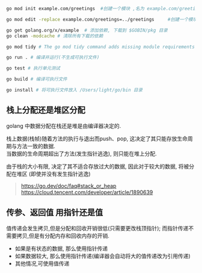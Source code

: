```bash
go mod init example.com/greetings  #创建一个模块 ,名为 example.com/greetings

go mod edit -replace example.com/greetings=../greetings 	#创建一个模块软链接,指向本地模块(而非远程) example.com/greetings ,其路径为 ../greetings

go get golang.org/x/example  # 添加依赖, 下载到 $GOBIN/pkg 目录
go clean -modcache # 清除所有下载的依赖

go mod tidy # The go mod tidy command adds missing module requirements for imported packages and removes requirements on modules that aren't used anymore.

go run . # 编译并运行(不生成可执行文件)

go test # 执行单元测试

go build # 编译可执行文件

go install # 将可执行文件放入 /Users/light/go/bin 目录
```
 
## 栈上分配还是堆区分配

golang 中数据分配在栈还是堆是由编译器决定的. 

栈上数据(栈帧)随着方法的执行与退出而push、pop, 这决定了其只能存放生命周期与方法一致的数据.   
当数据的生命周期超出了方法(发生指针逃逸), 则只能在堆上分配. 

由于栈的大小有限, 决定了其不适合存放过大的数据, 因此对于较大的数据, 将被分配在堆区 (即使并没有发生指针逃逸)

> https://go.dev/doc/faq#stack_or_heap
> https://cloud.tencent.com/developer/article/1890639

## 传参、返回值 用指针还是值

值传递会发生拷贝,但是分配和回收开销很低(只需要更改栈顶指针); 而指针传递不需要拷贝,但是有分配内存和回收内存的开销.

- 如果是有状态的数据, 那么使用指针传递
- 如果数据较大, 那么使用指针传递(编译器会自动将大的值传递改为引用传递)
- 其他情况,可使用值传递  

